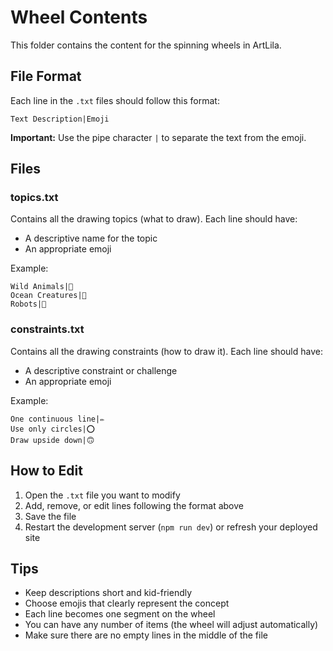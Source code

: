 # Wheel Contents

This folder contains the content for the spinning wheels in ArtLila.

## File Format

Each line in the `.txt` files should follow this format:
```
Text Description|Emoji
```

**Important:** Use the pipe character `|` to separate the text from the emoji.

## Files

### topics.txt
Contains all the drawing topics (what to draw). Each line should have:
- A descriptive name for the topic
- An appropriate emoji

Example:
```
Wild Animals|🦁
Ocean Creatures|🐠
Robots|🤖
```

### constraints.txt
Contains all the drawing constraints (how to draw it). Each line should have:
- A descriptive constraint or challenge
- An appropriate emoji

Example:
```
One continuous line|✏️
Use only circles|⭕
Draw upside down|🙃
```

## How to Edit

1. Open the `.txt` file you want to modify
2. Add, remove, or edit lines following the format above
3. Save the file
4. Restart the development server (`npm run dev`) or refresh your deployed site

## Tips

- Keep descriptions short and kid-friendly
- Choose emojis that clearly represent the concept
- Each line becomes one segment on the wheel
- You can have any number of items (the wheel will adjust automatically)
- Make sure there are no empty lines in the middle of the file